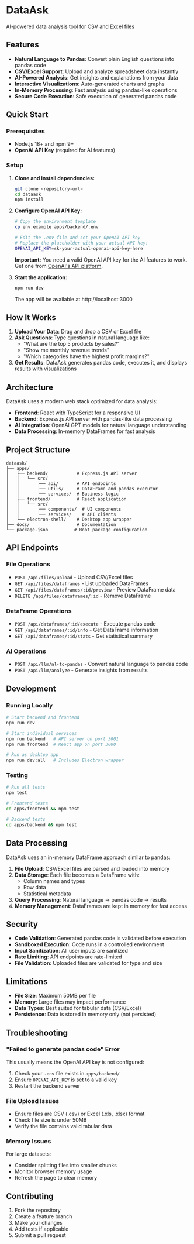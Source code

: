 # DataAsk

AI-powered data analysis tool for CSV and Excel files

## Features

- **Natural Language to Pandas**: Convert plain English questions into pandas code
- **CSV/Excel Support**: Upload and analyze spreadsheet data instantly
- **AI-Powered Analysis**: Get insights and explanations from your data
- **Interactive Visualizations**: Auto-generated charts and graphs
- **In-Memory Processing**: Fast analysis using pandas-like operations
- **Secure Code Execution**: Safe execution of generated pandas code

## Quick Start

### Prerequisites

- Node.js 18+ and npm 9+
- **OpenAI API Key** (required for AI features)

### Setup   

1. **Clone and install dependencies:**
   ```bash
   git clone <repository-url>
   cd dataask
   npm install
   ```

2. **Configure OpenAI API Key:**
   ```bash
   # Copy the environment template
   cp env.example apps/backend/.env
   
   # Edit the .env file and set your OpenAI API key
   # Replace the placeholder with your actual API key:
   OPENAI_API_KEY=sk-your-actual-openai-api-key-here
   ```

   **Important:** You need a valid OpenAI API key for the AI features to work. Get one from [OpenAI's API platform](https://platform.openai.com/api-keys).

3. **Start the application:**
   ```bash
   npm run dev
   ```

   The app will be available at http://localhost:3000

## How It Works

1. **Upload Your Data**: Drag and drop a CSV or Excel file
2. **Ask Questions**: Type questions in natural language like:
   - "What are the top 5 products by sales?"
   - "Show me monthly revenue trends"
   - "Which categories have the highest profit margins?"
3. **Get Results**: DataAsk generates pandas code, executes it, and displays results with visualizations

## Architecture

DataAsk uses a modern web stack optimized for data analysis:

- **Frontend**: React with TypeScript for a responsive UI
- **Backend**: Express.js API server with pandas-like data processing
- **AI Integration**: OpenAI GPT models for natural language understanding
- **Data Processing**: In-memory DataFrames for fast analysis

## Project Structure

```
dataask/
├── apps/
│   ├── backend/           # Express.js API server
│   │   └── src/
│   │       ├── api/       # API endpoints
│   │       ├── utils/     # DataFrame and pandas executor
│   │       └── services/  # Business logic
│   ├── frontend/          # React application
│   │   └── src/
│   │       ├── components/  # UI components
│   │       └── services/    # API clients
│   └── electron-shell/    # Desktop app wrapper
├── docs/                  # Documentation
└── package.json          # Root package configuration
```

## API Endpoints

### File Operations
- `POST /api/files/upload` - Upload CSV/Excel files
- `GET /api/files/dataframes` - List uploaded DataFrames
- `GET /api/files/dataframes/:id/preview` - Preview DataFrame data
- `DELETE /api/files/dataframes/:id` - Remove DataFrame

### DataFrame Operations
- `POST /api/dataframes/:id/execute` - Execute pandas code
- `GET /api/dataframes/:id/info` - Get DataFrame information
- `GET /api/dataframes/:id/stats` - Get statistical summary

### AI Operations
- `POST /api/llm/nl-to-pandas` - Convert natural language to pandas code
- `POST /api/llm/analyze` - Generate insights from results

## Development

### Running Locally

```bash
# Start backend and frontend
npm run dev

# Start individual services
npm run backend   # API server on port 3001
npm run frontend  # React app on port 3000

# Run as desktop app
npm run dev:all   # Includes Electron wrapper
```

### Testing

```bash
# Run all tests
npm test

# Frontend tests
cd apps/frontend && npm test

# Backend tests
cd apps/backend && npm test
```

## Data Processing

DataAsk uses an in-memory DataFrame approach similar to pandas:

1. **File Upload**: CSV/Excel files are parsed and loaded into memory
2. **Data Storage**: Each file becomes a DataFrame with:
   - Column names and types
   - Row data
   - Statistical metadata
3. **Query Processing**: Natural language → pandas code → results
4. **Memory Management**: DataFrames are kept in memory for fast access

## Security

- **Code Validation**: Generated pandas code is validated before execution
- **Sandboxed Execution**: Code runs in a controlled environment
- **Input Sanitization**: All user inputs are sanitized
- **Rate Limiting**: API endpoints are rate-limited
- **File Validation**: Uploaded files are validated for type and size

## Limitations

- **File Size**: Maximum 50MB per file
- **Memory**: Large files may impact performance
- **Data Types**: Best suited for tabular data (CSV/Excel)
- **Persistence**: Data is stored in memory only (not persisted)

## Troubleshooting

### "Failed to generate pandas code" Error

This usually means the OpenAI API key is not configured:

1. Check your `.env` file exists in `apps/backend/`
2. Ensure `OPENAI_API_KEY` is set to a valid key
3. Restart the backend server

### File Upload Issues

- Ensure files are CSV (.csv) or Excel (.xls, .xlsx) format
- Check file size is under 50MB
- Verify the file contains valid tabular data

### Memory Issues

For large datasets:
- Consider splitting files into smaller chunks
- Monitor browser memory usage
- Refresh the page to clear memory

## Contributing

1. Fork the repository
2. Create a feature branch
3. Make your changes
4. Add tests if applicable
5. Submit a pull request